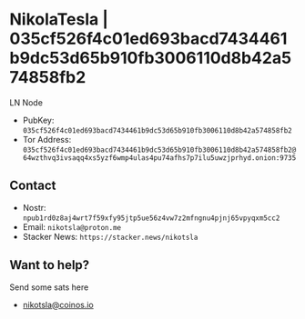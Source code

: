 # NikolaTesla | 035cf526f4c01ed693bacd7434461b9dc53d65b910fb3006110d8b42a574858fb2

LN Node

- PubKey: `035cf526f4c01ed693bacd7434461b9dc53d65b910fb3006110d8b42a574858fb2`
- Tor Address: `035cf526f4c01ed693bacd7434461b9dc53d65b910fb3006110d8b42a574858fb2@64wzthvq3ivsaqq4xs5yzf6wmp4ulas4pu74afhs7p7ilu5uwzjprhyd.onion:9735`

## Contact

- Nostr: `npub1rd0z8aj4wrt7f59xfy95jtp5ue56z4vw7z2mfngnu4pjnj65vpyqxm5cc2`
- Email: `nikotsla@proton.me`
- Stacker News: `https://stacker.news/nikotsla`

## Want to help?

Send some sats here

- nikotsla@coinos.io
